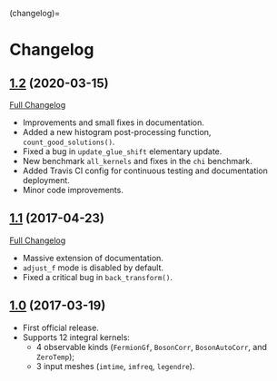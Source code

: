(changelog)=

# Changelog

## [1.2](https://github.com/krivenko/som/tree/1.2) (2020-03-15)
[Full Changelog](https://github.com/krivenko/som/compare/1.1...1.2)

- Improvements and small fixes in documentation.
- Added a new histogram post-processing function, `count_good_solutions()`.
- Fixed a bug in `update_glue_shift` elementary update.
- New benchmark `all_kernels` and fixes in the `chi` benchmark.
- Added Travis CI config for continuous testing and documentation deployment.
- Minor code improvements.

## [1.1](https://github.com/krivenko/som/tree/1.1) (2017-04-23)
[Full Changelog](https://github.com/krivenko/som/compare/1.0...1.1)

- Massive extension of documentation.
- `adjust_f` mode is disabled by default.
- Fixed a critical bug in `back_transform()`.

## [1.0](https://github.com/krivenko/som/tree/1.0) (2017-03-19)

- First official release.
- Supports 12 integral kernels:
    * 4 observable kinds (`FermionGf`, `BosonCorr`, `BosonAutoCorr`, and `ZeroTemp`);
    * 3 input meshes (`imtime`, `imfreq`, `legendre`).

